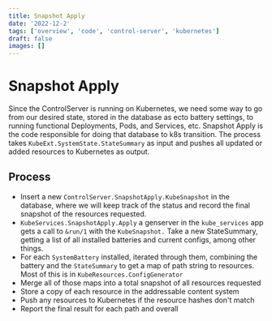 ```yaml
---
title: Snapshot Apply
date: '2022-12-2'
tags: ['overview', 'code', 'control-server', 'kubernetes']
draft: false
images: []
---
```


# Snapshot Apply

Since the ControlServer is running on Kubernetes, we need some way to go from
our desired state, stored in the database as ecto battery settings, to running
functional Deployments, Pods, and Services, etc. Snapshot Apply is the code
responsible for doing that database to k8s transition. The process takes
`KubeExt.SystemState.StateSummary` as input and pushes all updated or added
resources to Kubernetes as output.

## Process

- Insert a new `ControlServer.SnapshotApply.KubeSnapshot` in the database, where
  we will keep track of the status and record the final snapshot of the
  resources requested.
- `KubeServices.SnapshotApply.Apply` a genserver in the `kube_services` app gets
  a call to `&run/1` with the `KubeSnapshot.` Take a new StateSummary, getting a
  list of all installed batteries and current configs, among other things.
- For each `SystemBattery` installed, iterated through them, combining the
  battery and the `StateSummary` to get a map of path string to resources. Most
  of this is in `KubeResources.ConfigGenerator`
- Merge all of those maps into a total snapshot of all resources requested
- Store a copy of each resource in the addressable content system
- Push any resources to Kubernetes if the resource hashes don't match
- Report the final result for each path and overall
